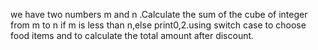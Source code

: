 we have two numbers m and n .Calculate the sum of the cube of integer from m to n if m is less than n,else print0,2.using switch case to choose food items and to calculate the total amount after discount.
